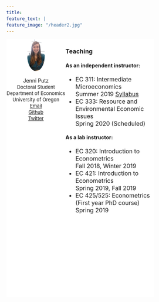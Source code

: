 ```yaml
---
title: 
feature_text: | 
feature_image: "/header2.jpg" 
---
```

<html>
<head>
<meta name="viewport" content="width=device-width, initial-scale=1">
<script src="https://kit.fontawesome.com/4ddc2e813a.js" crossorigin="anonymous"></script>
<style>
img {
  border-radius: 50%;
}
</style>
   
<style>
button {
     width: 50%;
     height: 50%;
}
	
* {
  box-sizing: border-box;
}
	

/* Create two unequal columns that floats next to each other */
.column {
  float: left;
  padding: 0px;
  height: 700px; 
}

.left {
  width: 40%;
}

.right {
  width: 60%;
}

/* Clear floats after the columns */
.row:after {
  content: "";
  display: table;
  clear: both;
}
</style>
</head>
<body>


<div class="row" align="left">
  <div class="column left" align = "center" style="background-color:#ffffff;">
     <img src="/headshot.jpg" style="width:30%">
     <p style="text-align:center">Jenni Putz <br />
   <font size="-1"> Doctoral Student <br /> Department of Economics <br /> University of Oregon <br />	  
   <i class="fas fa-envelope"></i> <a href="mailto:jputz@uoregon.edu">    Email</a><br />
   <i class="fab fa-github-square"></i><a href="https://github.com/jenni-putz">    Github</a><br />
   <i class="fab fa-twitter-square"></i><a href="https://twitter.com/pootzie_xoxo">    Twitter</a>
   </font></p>
  </div>
  
  <div class="column right" style="background-color:#ffffff;">
  <h3> Teaching </h3>
  <h4>As an independent instructor: </h4>
    <font size="3"><ul>
    <li> EC 311: Intermediate Microeconomics </li>
    Summer 2019 <a href="/EC311Syllabus.pdf">Syllabus</a>
    <li> EC 333: Resource and Environmental Economic Issues </li>
    Spring 2020 (Scheduled)
    </ul></font>
    <h4> As a lab instructor: </h4>  
    <font size="3"><ul>
    <li> EC 320: Introduction to Econometrics </li> 
    Fall 2018, Winter 2019
    <li> EC 421: Introduction to Econometrics </li> 
    Spring 2019, Fall 2019
    <li> EC 425/525: Econometrics (First year PhD course) </li> 
    Spring 2019
    </ul></font>
  </div>
</div>

</body>
</html>
